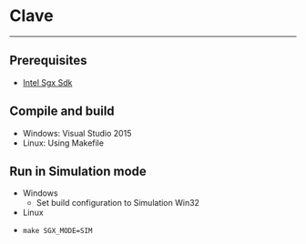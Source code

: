 # Clave
---
## Prerequisites
- [Intel Sgx Sdk](https://software.intel.com/en-us/sgx)

## Compile and build
- Windows: Visual Studio 2015
- Linux: Using Makefile

## Run in Simulation mode
- Windows
    * Set build configuration to Simulation Win32
- Linux
-     make SGX_MODE=SIM
